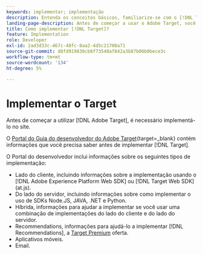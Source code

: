 ```yaml
---
keywords: implementar; implementação
description: Entenda os conceitos básicos, familiarize-se com o [!DNL Target] O funciona e se integra à sua infraestrutura e entende como os visitantes são rastreados.
landing-page-description: Antes de começar a usar o Adobe Target, você deve implementá-lo em seu site.
title: Como implementar [!DNL Target]?
feature: Implementation
role: Developer
exl-id: 2ad3d33c-467c-48fc-8aa2-4d5c21708a71
source-git-commit: d8fd919830cb6f73540af842a3b87b06b0bece3c
workflow-type: tm+mt
source-wordcount: '134'
ht-degree: 5%

---
```


# Implementar o Target

Antes de começar a utilizar [!DNL Adobe Target], é necessário implementá-lo no site.

O [Portal do Guia do desenvolvedor do Adobe Target](https://developer.adobe.com/target/){target=_blank} contém informações que você precisa saber antes de implementar [!DNL Target].

O Portal do desenvolvedor inclui informações sobre os seguintes tipos de implementação:

* Lado do cliente, incluindo informações sobre a implementação usando o [!DNL Adobe Experience Platform Web SDK] ou [!DNL Target Web SDK] (at.js).
* Do lado do servidor, incluindo informações sobre como implementar o uso de SDKs Node.JS, JAVA, .NET e Python.
* Híbrida, informações para ajudar a implementar se você usar uma combinação de implementações do lado do cliente e do lado do servidor.
* Recommendations, informações para ajudá-lo a implementar [!DNL Recommendations], a [Target Premium](/help/main/c-intro/intro.md#premium) oferta.
* Aplicativos móveis.
* Email.



